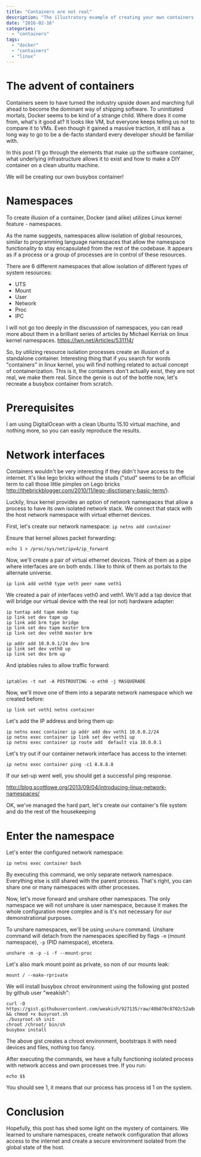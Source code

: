 ```yaml
---
title: "Containers are not real"
description: "The illustratory example of creating your own containers in Linux"
date: "2016-02-16"
categories:
  - "containers"
tags:
  - "docker"
  - "containers"
  - "linux"
---
```


# The advent of containers

Containers seem to have turned the industry upside down and marching full ahead to become the dominant way of shipping software.
To uninitiated mortals, Docker seems to be kind of a strange child.
Where does it come from, what's it good at?
It looks like VM, but everyone keeps telling us not to compare it to VMs.
Even though it gained a massive traction, it still has a long way to go to be a de-facto standard every developer should be familiar with.

In this post I'll go through the elements that make up the software container, what underlying infrastructure allows it to exist and how to make a DIY container on a clean ubuntu machine.

We will be creating our own busybox container!

# Namespaces
To create illusion of a container, Docker (and alike) utilizes Linux kernel feature - namespaces.

As the name suggests, namespaces allow isolation of global resources, similar to programming language namespaces that allow the namespace functionality to stay encapsulated from the rest of the codebase. 
It appears as if a  process or a group of processes are in control of these resources.

There are 6 different namespaces that allow isolation of different types of system resources:

- UTS 
- Mount
- User
- Network
- Proc
- IPC

I will not go too deeply in the discusssion of namespaces, you can read more about them in a brilliant series of articles by Michael Kerrisk on linux kernel namespaces. https://lwn.net/Articles/531114/

So, by utilizing resource isolation processes create an illusion of a standalone container.
Interesting thing that if you search for words "containers" in linux kernel, you will find nothing related to actual concept of containerization. 
This is it, the containers don't actually exist, they are not real, we make them real.
Since the genie is out of the bottle now, let's recreate a busybox container from scratch.

# Prerequisites

I am using DigitalOcean with a clean Ubuntu 15.10 virtual machine, and nothing more, so you can easily reproduce the results.

# Network interfaces

Containers wouldn't be very interesting if they didn't have access to the internet.
It's like lego bricks without the studs ("stud" seems to be an official term to call those little pimples on Lego bricks http://thebrickblogger.com/2010/11/lego-disctionary-basic-term/).

Luckily, linux kernel provides an option of network namespaces that allow a process to have its own isolated network stack. We connect that stack with the host network namespace with virtual ethernet devices.

First, let's create our network namespace:
```ip netns add container```

Ensure that kernel allows packet forwarding:
```
echo 1 > /proc/sys/net/ipv4/ip_forward
```

Now, we'll create a pair of virtual ethernet devices. Think of them as a pipe where interfaces are on both ends.
I like to think of them as portals to the alternate universe.

```
ip link add veth0 type veth peer name veth1
```

We created a pair of interfaces veth0 and veth1.
We'll add a tap device that will bridge our virtual device with the real (or not) hardware adapter:

```
ip tuntap add tapm mode tap 
ip link set dev tapm up
ip link add brm type bridge
ip link set dev tapm master brm
ip link set dev veth0 master brm

ip addr add 10.0.0.1/24 dev brm
ip link set dev veth0 up
ip link set dev brm up
```

And iptables rules to allow traffic forward:
```

iptables -t nat -A POSTROUTING -o eth0 -j MASQUERADE 
```

Now, we'll move one of them into a separate network namespace which we created before:

```
ip link set veth1 netns container 
```

Let's add the IP address and bring them up:

```
ip netns exec container ip addr add dev veth1 10.0.0.2/24
ip netns exec container ip link set dev veth1 up
ip netns exec container ip route add  default via 10.0.0.1
```


Let's try out if our container network interface has access to the internet:
```
ip netns exec container ping -c1 8.8.8.8
```
If our set-up went well, you should get a successful ping response.

http://blog.scottlowe.org/2013/09/04/introducing-linux-network-namespaces/

OK, we've managed the hard part, let's create our container's file system and do the rest of the housekeeping

# Enter the namespace

Let's enter the configured network namespace:
```
ip netns exec container bash
```
By executing this command, we only separate network namespace. Everything else is still shared with the parent process.
That's right, you can share one or many namespaces with other processes.

Now, let's move forward and unshare other namespaces. The only namespace we will not unshare is user namespace, because it makes the whole configuration more complex and is it's not necessary for our demonstrational purposes.

To unshare namespaces, we'll be using ```unshare``` command.
Unshare command will detach from the namespaces specified by flags ```-m``` (mount namespace), ```-p``` (PID namespace), etcetera.

```
unshare -m -p -i -f --mount-proc
```

Let's also mark mount point as private, so non of our mounts leak:
```
mount / --make-rprivate
```

We will install busybox chroot environment using the following gist posted by github user "weakish":
```
curl -O https://gist.githubusercontent.com/weakish/927135/raw/40b870c8702c52a8d0ea6d3d689e45228055c7c3/busyroot.sh  && chmod +x busyroot.sh
./busyroot.sh init
chroot /chroot/ bin/sh
busybox install
```

The above gist creates a chroot environment, bootstraps it with need devices and files, nothing too fancy.

After executing the commands, we have a fully functioning isolated process with network access and own processes tree.
If you run:
```
echo $$
```
You should see 1, it means that our process has process id 1 on the system.

# Conclusion
Hopefully, this post has shed some light on the mystery of containers.
We learned to unshare namespaces, create network configuration that allows access to the internet and create a secure environment isolated from the global state of the host.
